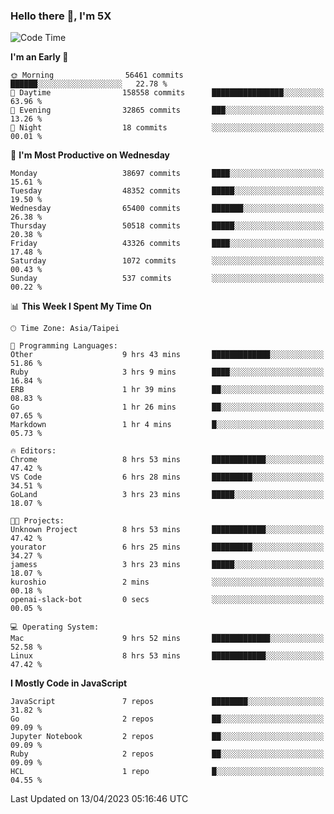 ### Hello there 👋, I'm 5X

<!--
**jack482653/jack482653** is a ✨ _special_ ✨ repository because its `README.md` (this file) appears on your GitHub profile.

Here are some ideas to get you started:

- 🔭 I’m currently working on ...
- 🌱 I’m currently learning ...
- 👯 I’m looking to collaborate on ...
- 🤔 I’m looking for help with ...
- 💬 Ask me about ...
- 📫 How to reach me: ...
- 😄 Pronouns: ...
- ⚡ Fun fact: ...
-->

<!--START_SECTION:waka-->
![Code Time](http://img.shields.io/badge/Code%20Time-54%20hrs%2036%20mins-blue)

**I'm an Early 🐤** 

```text
🌞 Morning                56461 commits       ██████░░░░░░░░░░░░░░░░░░░   22.78 % 
🌆 Daytime                158558 commits      ████████████████░░░░░░░░░   63.96 % 
🌃 Evening                32865 commits       ███░░░░░░░░░░░░░░░░░░░░░░   13.26 % 
🌙 Night                  18 commits          ░░░░░░░░░░░░░░░░░░░░░░░░░   00.01 % 
```
📅 **I'm Most Productive on Wednesday** 

```text
Monday                   38697 commits       ████░░░░░░░░░░░░░░░░░░░░░   15.61 % 
Tuesday                  48352 commits       █████░░░░░░░░░░░░░░░░░░░░   19.50 % 
Wednesday                65400 commits       ███████░░░░░░░░░░░░░░░░░░   26.38 % 
Thursday                 50518 commits       █████░░░░░░░░░░░░░░░░░░░░   20.38 % 
Friday                   43326 commits       ████░░░░░░░░░░░░░░░░░░░░░   17.48 % 
Saturday                 1072 commits        ░░░░░░░░░░░░░░░░░░░░░░░░░   00.43 % 
Sunday                   537 commits         ░░░░░░░░░░░░░░░░░░░░░░░░░   00.22 % 
```


📊 **This Week I Spent My Time On** 

```text
🕑︎ Time Zone: Asia/Taipei

💬 Programming Languages: 
Other                    9 hrs 43 mins       █████████████░░░░░░░░░░░░   51.86 % 
Ruby                     3 hrs 9 mins        ████░░░░░░░░░░░░░░░░░░░░░   16.84 % 
ERB                      1 hr 39 mins        ██░░░░░░░░░░░░░░░░░░░░░░░   08.83 % 
Go                       1 hr 26 mins        ██░░░░░░░░░░░░░░░░░░░░░░░   07.65 % 
Markdown                 1 hr 4 mins         █░░░░░░░░░░░░░░░░░░░░░░░░   05.73 % 

🔥 Editors: 
Chrome                   8 hrs 53 mins       ████████████░░░░░░░░░░░░░   47.42 % 
VS Code                  6 hrs 28 mins       █████████░░░░░░░░░░░░░░░░   34.51 % 
GoLand                   3 hrs 23 mins       █████░░░░░░░░░░░░░░░░░░░░   18.07 % 

🐱‍💻 Projects: 
Unknown Project          8 hrs 53 mins       ████████████░░░░░░░░░░░░░   47.42 % 
yourator                 6 hrs 25 mins       █████████░░░░░░░░░░░░░░░░   34.27 % 
jamess                   3 hrs 23 mins       █████░░░░░░░░░░░░░░░░░░░░   18.07 % 
kuroshio                 2 mins              ░░░░░░░░░░░░░░░░░░░░░░░░░   00.18 % 
openai-slack-bot         0 secs              ░░░░░░░░░░░░░░░░░░░░░░░░░   00.05 % 

💻 Operating System: 
Mac                      9 hrs 52 mins       █████████████░░░░░░░░░░░░   52.58 % 
Linux                    8 hrs 53 mins       ████████████░░░░░░░░░░░░░   47.42 % 
```

**I Mostly Code in JavaScript** 

```text
JavaScript               7 repos             ████████░░░░░░░░░░░░░░░░░   31.82 % 
Go                       2 repos             ██░░░░░░░░░░░░░░░░░░░░░░░   09.09 % 
Jupyter Notebook         2 repos             ██░░░░░░░░░░░░░░░░░░░░░░░   09.09 % 
Ruby                     2 repos             ██░░░░░░░░░░░░░░░░░░░░░░░   09.09 % 
HCL                      1 repo              █░░░░░░░░░░░░░░░░░░░░░░░░   04.55 % 
```




 Last Updated on 13/04/2023 05:16:46 UTC
<!--END_SECTION:waka-->
